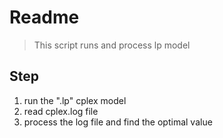 # Readme
> This script runs and process lp model
 
## Step
1. run the ".lp" cplex model 
2. read cplex.log file 
3. process the log file and find the optimal value

